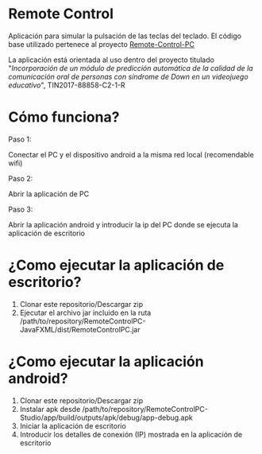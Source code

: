 # Remote Control
Aplicación para simular la pulsación de las teclas del teclado. El código base utilizado pertenece al proyecto <a href='https://github.com/varunon9/Remote-Control-PC'>Remote-Control-PC</a>

La aplicación está orientada al uso dentro del proyecto titulado "<i>Incorporación de un módulo de predicción automática de la calidad de la comunicación oral de personas con síndrome de Down en un videojuego educativo</i>", TIN2017-88858-C2-1-R


# Cómo funciona?
<p>Paso 1:</p>
<p>Conectar el PC y el dispositivo android a la misma red local (recomendable wifi)</p>
<p>Paso 2:</p>
<p>Abrir la aplicación de PC</p>
<p>Paso 3:</p>
<p>Abrir la aplicación android y introducir la ip del PC donde se ejecuta la aplicación de escritorio</p>

# ¿Como ejecutar la aplicación de escritorio?
<ol>
  <li>Clonar este repositorio/Descargar zip</li>
  <li>Ejecutar el archivo jar incluido en la ruta /path/to/repository/RemoteControlPC-JavaFXML/dist/RemoteControlPC.jar</li>
</ol>

# ¿Como ejecutar la aplicación android?
<ol>
  <li>Clonar este repositorio/Descargar zip</li>
  <li>Instalar apk desde /path/to/repository/RemoteControlPC-Studio/app/build/outputs/apk/debug/app-debug.apk</li>
  <li>Iniciar la aplicación de escritorio</li>
  <li>Introducir los detalles de conexión (IP) mostrada en la aplicación de escritorio</li>
</ol>

